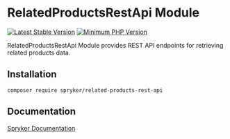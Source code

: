 # RelatedProductsRestApi Module
[![Latest Stable Version](https://poser.pugx.org/spryker/related-products-rest-api/v/stable.svg)](https://packagist.org/packages/spryker/related-products-rest-api)
[![Minimum PHP Version](https://img.shields.io/badge/php-%3E%3D%207.3-8892BF.svg)](https://php.net/)

RelatedProductsRestApi Module provides REST API endpoints for retrieving related products data.

## Installation

```
composer require spryker/related-products-rest-api
```

## Documentation

[Spryker Documentation](https://academy.spryker.com/developing_with_spryker/module_guide/modules.html)
